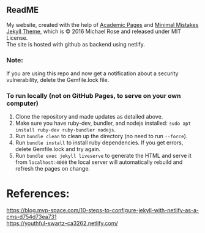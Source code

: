 ## ReadME
My website, created with the help of [Academic Pages](https://www.academicpages.github.io) and [Minimal Mistakes Jekyll Theme](https://mmistakes.github.io/minimal-mistakes/), which is © 2016 Michael Rose and released under MIT License.  
The site is hosted with github as backend using netlify.

### Note:
If you are using this repo and now get a notification about a security vulnerability, delete the Gemfile.lock file. 

### To run locally (not on GitHub Pages, to serve on your own computer)

1. Clone the repository and made updates as detailed above.  
2. Make sure you have ruby-dev, bundler, and nodejs installed: `sudo apt install ruby-dev ruby-bundler nodejs`.  
3. Run `bundle clean` to clean up the directory (no need to run `--force`).  
4. Run `bundle install` to install ruby dependencies. If you get errors, delete Gemfile.lock and try again.  
5. Run `bundle exec jekyll liveserve` to generate the HTML and serve it from `localhost:4000` the local server will automatically rebuild and refresh the pages on change.  

# References:

https://blog.mvp-space.com/10-steps-to-configure-jekyll-with-netlify-as-a-cms-d754d73ea731  
https://youthful-swartz-ca3262.netlify.com/
